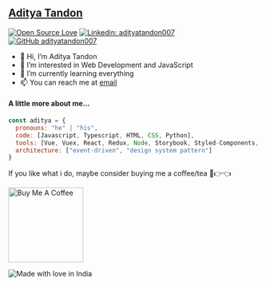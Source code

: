 ## [Aditya Tandon](https://adityatandon007.github.io/)
[![Open Source Love](https://badges.frapsoft.com/os/v2/open-source.svg?v=103)](https://github.com/adityatandon007)
[![Linkedin: adityatandon007](https://img.shields.io/badge/-adityatandon007-blue?style=flat-square&logo=Linkedin&logoColor=white&link=https://www.linkedin.com/in/adityatandon007/)](https://www.linkedin.com/in/adityatandon007/)
[![GitHub adityatandon007](https://img.shields.io/github/followers/adityatandon007?label=follow&style=social)](https://github.com/adityatandon007)

- 👋 Hi, I’m Aditya Tandon
- 👀 I’m interested in Web Development and JavaScript
- 🌱 I’m currently learning everything
- 📫 You can reach me at [email](mailto:adityatandon007@gmail.com)


#### A little more about me...  

```javascript
const aditya = {
  pronouns: "he" | "his",
  code: [Javascript, Typescript, HTML, CSS, Python],
  tools: [Vue, Vuex, React, Redux, Node, Storybook, Styled-Components, Jest],
  architecture: ["event-driven", "design system pattern"]
}
```
<!--END_SECTION:waka-->

If you like what i do, maybe consider buying me a coffee/tea 🥺👉👈

<a href="https://www.buymeacoffee.com/adityatandon007" target="_blank"><img src="https://cdn.buymeacoffee.com/buttons/v2/default-red.png" alt="Buy Me A Coffee" width="150" ></a>

![Made with love in India](https://madewithlove.now.sh/in?heart=true&colorB=%2338bbdc&template=for-the-badge)
